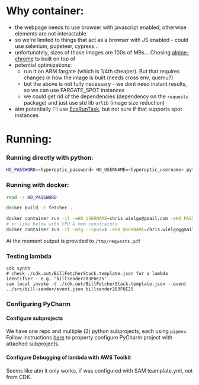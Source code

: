# Why container:

- the webpage needs to use browser with javascript enabled, otherwise elements are not interactable
- so we're limited to things that act as a browser with JS enabled - could use selenium, pupeteer, cypress... 
- unfortunately, sizes of those images are 100s of MBs... Chosing [alpine-chrome](https://github.com/Zenika/alpine-chrome) to built on top of
- potential optimizations:
  - run it on ARM fargate (which is 1/4th cheaper). But that requires changes in how the image is built (needs cross env, quemu?)
  - but the above is not fully necessary - we dont need instant results, so we can use FARGATE_SPOT instances
  - we could get rid of the dependencies (dependency on the `requests` package) and just use std lib `urlib` (image size reduction)
- atm potentially I'll use [EcsRunTask](https://docs.aws.amazon.com/cdk/api/v2/docs/aws-cdk-lib.aws_stepfunctions_tasks.EcsRunTask.html), but not sure if that supports spot instances 

# Running:

### Running directly with python:
```bash
HO_PASSWORD=<hyperoptic_password> HO_USERNAME=<hyperoptic_username> python3 fetch-bill/main_fetcher.py
``` 

### Running with docker:
```bash
read -s HO_PASSWORD

docker build -t fetcher .

docker container run -it -eHO_USERNAME=chris.wielgo@gmail.com -eHO_PASSWORD=$HO_PASSWORD --rm fetcher
# or like below with CPU & mem constraints
docker container run -it -m2g --cpus=1 -eHO_USERNAME=chris.wielgo@gmail.com -eHO_PASSWORD=$HO_PASSWORD --rm fetcher   
```

At the moment output is provided to `/tmp/requests.pdf`

### Testing lambda

```
cdk synth
# check ./cdk.out/BillFetcherStack.template.json for a lambda identifier - e.g. 'billsender283F6E25'
sam local invoke -t ./cdk.out/BillFetcherStack.template.json --event ../src/bill-sender/event.json billsender283F6E25
```

### Configuring PyCharm
#### Configure subprojects
We have one repo and multiple (2) python subprojects, each using `pipenv`. Follow instructions [here](https://youtrack.jetbrains.com/issue/PY-46314/Multiple-Virtual-Environments-via-pipenv-Pipfile-per-project#focus=Comments-27-5550866.0-0) to property configure PyCharm project with attached subprojects.
#### Configure Debugging of lambda with AWS Toolkit
Seems like atm it only works, if was configured with SAM teamplate.yml, not from CDK.